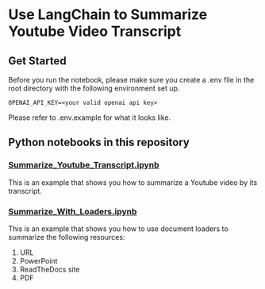 # Use LangChain to Summarize Youtube Video Transcript

## Get Started

Before you run the notebook, please make sure you create a .env file in the root directory with the following environment set up.

```
OPENAI_API_KEY=<your valid openai api key>
```

Please refer to .env.example for what it looks like.

## Python notebooks in this repository

### [Summarize_Youtube_Transcript.ipynb](./Summarize_Youtube_Transcript.ipynb)

This is an example that shows you how to summarize a Youtube video by its transcript.

### [Summarize_With_Loaders.ipynb](./Summarize_With_Loaders.ipynb)

This is an example that shows you how to use document loaders to summarize the following resources:
1. URL
2. PowerPoint
3. ReadTheDocs site
4. PDF
